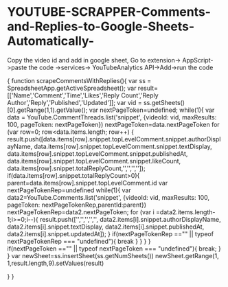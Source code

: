 # YOUTUBE-SCRAPPER-Comments-and-Replies-to-Google-Sheets-Automatically-
Copy the video id and add in google sheet, Go to extension-> AppScript->paste the code ->services-> YouTubeAnalytics API->Add->run the code




{
function scrapeCommentsWithReplies(){
  var ss = SpreadsheetApp.getActiveSpreadsheet();
  var result=[['Name','Comment','Time','Likes','Reply Count','Reply Author','Reply','Published','Updated']];
  var vid = ss.getSheets()[0].getRange(1,1).getValue();
  var nextPageToken=undefined;
  while(1){
      var data = YouTube.CommentThreads.list('snippet', {videoId: vid, maxResults: 100, pageToken: nextPageToken})
      nextPageToken=data.nextPageToken
      for (var row=0; row<data.items.length; row++) {
            result.push([data.items[row].snippet.topLevelComment.snippet.authorDisplayName,
                 data.items[row].snippet.topLevelComment.snippet.textDisplay,
                 data.items[row].snippet.topLevelComment.snippet.publishedAt,
                 data.items[row].snippet.topLevelComment.snippet.likeCount,
                 data.items[row].snippet.totalReplyCount,'','','','']);
        if(data.items[row].snippet.totalReplyCount>0){
          parent=data.items[row].snippet.topLevelComment.id
          var nextPageTokenRep=undefined
          while(1){
            var data2=YouTube.Comments.list('snippet', {videoId: vid, maxResults: 100, pageToken: nextPageTokenRep,parentId:parent})
            nextPageTokenRep=data2.nextPageToken;
            for (var i =data2.items.length-1;i>=0;i--){
              result.push(['','','','','',
                       data2.items[i].snippet.authorDisplayName,
                       data2.items[i].snippet.textDisplay,
                       data2.items[i].snippet.publishedAt,
                       data2.items[i].snippet.updatedAt]);
            }
            if(nextPageTokenRep =="" || typeof nextPageTokenRep === "undefined"){
              break
            }
          } 
        }
      }   
    if(nextPageToken =="" || typeof nextPageToken === "undefined"){
      break;
    }
}
var newSheet=ss.insertSheet(ss.getNumSheets())
newSheet.getRange(1, 1,result.length,9).setValues(result)

}
}
